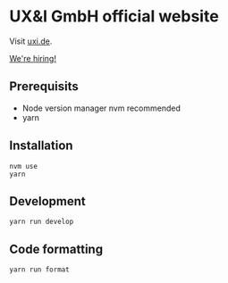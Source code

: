 # UX&I GmbH official website

Visit [uxi.de](uxi.de).

[We're hiring!](http://uxi.de/jobs/)

## Prerequisits

* Node version manager nvm recommended
* yarn

## Installation

```
nvm use
yarn
```

## Development

```
yarn run develop
```

## Code formatting

```
yarn run format
```

